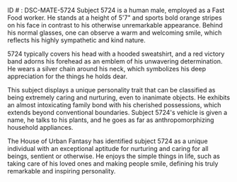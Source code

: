 ID # : DSC-MATE-5724
Subject 5724 is a human male, employed as a Fast Food worker. He stands at a height of 5'7" and sports bold orange stripes on his face in contrast to his otherwise unremarkable appearance. Behind his normal glasses, one can observe a warm and welcoming smile, which reflects his highly sympathetic and kind nature. 

5724 typically covers his head with a hooded sweatshirt, and a red victory band adorns his forehead as an emblem of his unwavering determination. He wears a silver chain around his neck, which symbolizes his deep appreciation for the things he holds dear. 

This subject displays a unique personality trait that can be classified as being extremely caring and nurturing, even to inanimate objects. He exhibits an almost intoxicating family bond with his cherished possessions, which extends beyond conventional boundaries. Subject 5724's vehicle is given a name, he talks to his plants, and he goes as far as anthropomorphizing household appliances. 

The House of Urban Fantasy has identified subject 5724 as a unique individual with an exceptional aptitude for nurturing and caring for all beings, sentient or otherwise. He enjoys the simple things in life, such as taking care of his loved ones and making people smile, defining his truly remarkable and inspiring personality.